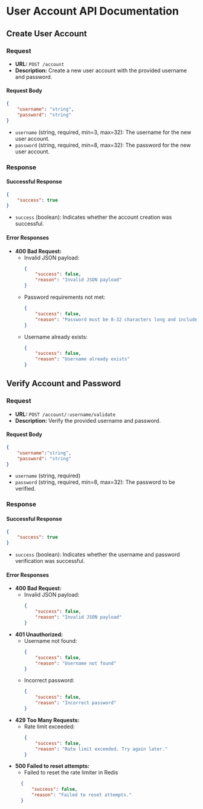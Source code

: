 # User Account API Documentation

## Create User Account

### Request

- **URL:** `POST /account`
- **Description:** Create a new user account with the provided username and password.

#### Request Body

```json
{
    "username": "string",
    "password": "string"
}
```

- `username` (string, required, min=3, max=32): The username for the new user account.
- `password` (string, required, min=8, max=32): The password for the new user account.

### Response

#### Successful Response

```json
{
    "success": true
}
```

- `success` (boolean): Indicates whether the account creation was successful.

#### Error Responses

- **400 Bad Request:**
  - Invalid JSON payload:
    ```json
    {
        "success": false,
        "reason": "Invalid JSON payload"
    }
    ```
  - Password requirements not met:
    ```json
    {
        "success": false,
        "reason": "Password must be 8-32 characters long and include at least 1 uppercase letter, 1 lowercase letter, and 1 number."
    }
    ```
  - Username already exists:
    ```json
    {
        "success": false,
        "reason": "Username already exists"
    }
    ```

## Verify Account and Password

### Request

- **URL:** `POST /account/:username/validate`
- **Description:** Verify the provided username and password.

#### Request Body

```json
{
    "username":"string",
    "password": "string"
}
```
- `username` (string, required) 
- `password` (string, required, min=8, max=32): The password to be verified.

### Response

#### Successful Response

```json
{
    "success": true
}
```

- `success` (boolean): Indicates whether the username and password verification was successful.

#### Error Responses

- **400 Bad Request:**
  - Invalid JSON payload:
    ```json
    {
        "success": false,
        "reason": "Invalid JSON payload"
    }
    ```
- **401 Unauthorized:**
  - Username not found:
    ```json
    {
        "success": false,
        "reason": "Username not found"
    }
    ```
  - Incorrect password:
    ```json
    {
        "success": false,
        "reason": "Incorrect password"
    }
    ```
- **429 Too Many Requests:**
  - Rate limit exceeded:
    ```json
    {
        "success": false,
        "reason": "Rate limit exceeded. Try again later."
    }
    ```
- **500 Failed to reset attempts:**
  - Failed to reset the rate limiter in Redis
  ```json
    {
        "success": false,
        "reason": "Failed to reset attempts."
    }
  ```